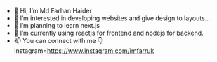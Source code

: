 - 👋 Hi, I’m Md Farhan Haider
- 👀 I’m interested in developing websites and give design to layouts...
- 🌱 I’m planning to learn next.js
- 💞️ I’m currently using reactjs for frontend and nodejs for backend. 
- 📫 You can connect with me 👇
instagram=https://www.instagram.com/imfarruk


<!---
imfarruk/imfarruk is a ✨ special ✨ repository because its `README.md` (this file) appears on your GitHub profile.
You can click the Preview link to take a look at your changes.
--->
